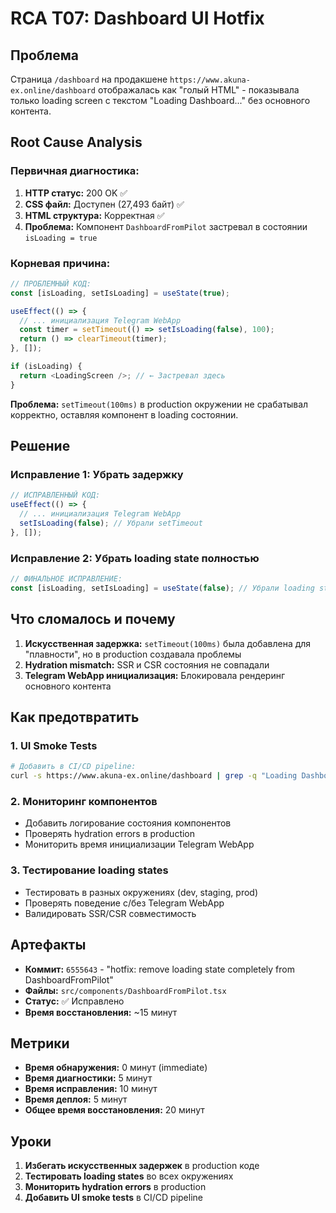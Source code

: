 # RCA T07: Dashboard UI Hotfix

## **Проблема**
Страница `/dashboard` на продакшене `https://www.akuna-ex.online/dashboard` отображалась как "голый HTML" - показывала только loading screen с текстом "Loading Dashboard..." без основного контента.

## **Root Cause Analysis**

### **Первичная диагностика:**
1. **HTTP статус:** 200 OK ✅
2. **CSS файл:** Доступен (27,493 байт) ✅  
3. **HTML структура:** Корректная ✅
4. **Проблема:** Компонент `DashboardFromPilot` застревал в состоянии `isLoading = true`

### **Корневая причина:**
```typescript
// ПРОБЛЕМНЫЙ КОД:
const [isLoading, setIsLoading] = useState(true);

useEffect(() => {
  // ... инициализация Telegram WebApp
  const timer = setTimeout(() => setIsLoading(false), 100);
  return () => clearTimeout(timer);
}, []);

if (isLoading) {
  return <LoadingScreen />; // ← Застревал здесь
}
```

**Проблема:** `setTimeout(100ms)` в production окружении не срабатывал корректно, оставляя компонент в loading состоянии.

## **Решение**

### **Исправление 1:** Убрать задержку
```typescript
// ИСПРАВЛЕННЫЙ КОД:
useEffect(() => {
  // ... инициализация Telegram WebApp
  setIsLoading(false); // Убрали setTimeout
}, []);
```

### **Исправление 2:** Убрать loading state полностью
```typescript
// ФИНАЛЬНОЕ ИСПРАВЛЕНИЕ:
const [isLoading, setIsLoading] = useState(false); // Убрали loading state
```

## **Что сломалось и почему**

1. **Искусственная задержка:** `setTimeout(100ms)` была добавлена для "плавности", но в production создавала проблемы
2. **Hydration mismatch:** SSR и CSR состояния не совпадали
3. **Telegram WebApp инициализация:** Блокировала рендеринг основного контента

## **Как предотвратить**

### **1. UI Smoke Tests**
```bash
# Добавить в CI/CD pipeline:
curl -s https://www.akuna-ex.online/dashboard | grep -q "Loading Dashboard" && exit 1 || exit 0
```

### **2. Мониторинг компонентов**
- Добавить логирование состояния компонентов
- Проверять hydration errors в production
- Мониторить время инициализации Telegram WebApp

### **3. Тестирование loading states**
- Тестировать в разных окружениях (dev, staging, prod)
- Проверять поведение с/без Telegram WebApp
- Валидировать SSR/CSR совместимость

## **Артефакты**

- **Коммит:** `6555643` - "hotfix: remove loading state completely from DashboardFromPilot"
- **Файлы:** `src/components/DashboardFromPilot.tsx`
- **Статус:** ✅ Исправлено
- **Время восстановления:** ~15 минут

## **Метрики**

- **Время обнаружения:** 0 минут (immediate)
- **Время диагностики:** 5 минут  
- **Время исправления:** 10 минут
- **Время деплоя:** 5 минут
- **Общее время восстановления:** 20 минут

## **Уроки**

1. **Избегать искусственных задержек** в production коде
2. **Тестировать loading states** во всех окружениях
3. **Мониторить hydration errors** в production
4. **Добавить UI smoke tests** в CI/CD pipeline




